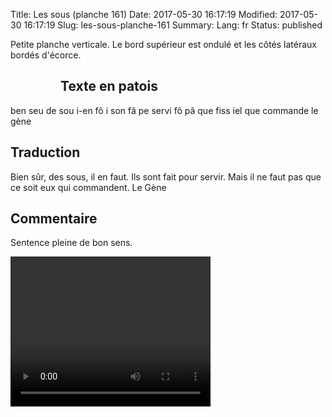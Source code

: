 Title: Les sous (planche 161)
Date: 2017-05-30 16:17:19
Modified: 2017-05-30 16:17:19
Slug: les-sous-planche-161
Summary: 
Lang: fr
Status: published

Petite planche verticale. Le bord supérieur est ondulé et les côtés latéraux bordés d'écorce.

<figure class="image-block" style="float: left;">
  <img alt="" src="{static}/images/planche_161.png">
  <figcaption style="max-width: 216px"></figcaption>
</figure>

## Texte en patois
ben seu de sou i-en fô i son fâ pe servi fô pâ que fiss iel que commande   			    le gène

## Traduction
Bien sûr, des sous, il en faut. Ils sont fait pour servir. Mais il ne faut pas que ce soit eux qui commandent.
Le Gène

## Commentaire
Sentence pleine de bon sens.



<video width="320" height="240" controls>
  <source src="https://d1njpgd0ygatdn.cloudfront.net/video_161.mp4" type="video/mp4">
</video>
